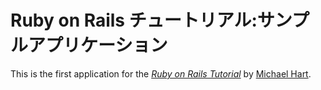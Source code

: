 # Ruby on Rails チュートリアル:サンプルアプリケーション

This is the first application for the
[*Ruby on Rails Tutorial*](http://railstutorial.jp/)
by [Michael Hart](http://michaelhartl.com/).
